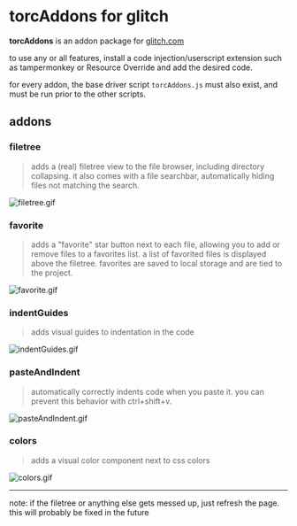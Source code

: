 # torcAddons for glitch

**torcAddons** is an addon package for [glitch.com](https://glitch.com)

to use any or all features, install a code injection/userscript extension such as tampermonkey or Resource Override and add the desired code.

for every addon, the base driver script `torcAddons.js` must also exist, and must be run prior to the other scripts.

## addons

### filetree
> adds a (real) filetree view to the file browser, including directory collapsing.
> it also comes with a file searchbar, automatically hiding files not matching the search.

![filetree.gif](https://i.imgur.com/EOI9RxD.gif)

### favorite
> adds a "favorite" star button next to each file, allowing you to add or remove files to a favorites list.
> a list of favorited files is displayed above the filetree. favorites are saved to local storage and are tied to the project.

![favorite.gif](https://i.imgur.com/Kuay9F7.gif)

### indentGuides
> adds visual guides to indentation in the code

![indentGuides.gif](https://i.imgur.com/mrkwd58.gif)

### pasteAndIndent
> automatically correctly indents code when you paste it. you can prevent this behavior with ctrl+shift+v.

![pasteAndIndent.gif](https://i.imgur.com/jSY5jI9.gif)

### colors
> adds a visual color component next to css colors

![colors.gif](https://i.imgur.com/GojAx2g.gif)


------

note: if the filetree or anything else gets messed up, just refresh the page. this will probably be fixed in the future